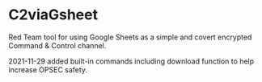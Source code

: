 # C2viaGsheet
Red Team tool for using Google Sheets as a simple and covert encrypted Command &amp; Control channel. 

2021-11-29 added built-in commands including download function to help increase OPSEC safety.
